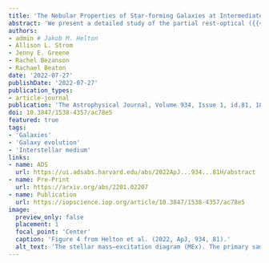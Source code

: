 ```yaml
---
title: 'The Nebular Properties of Star-forming Galaxies at Intermediate Redshift from the Large Early Galaxy Astrophysics Census'
abstract: 'We present a detailed study of the partial rest-optical ({{< math >}}$\lambda_{\mathrm{obs}} \approx 3600-5600\ \mathrm{\AA}${{< /math >}}) spectra of {{< math >}}$N = 767${{< /math >}} star-forming galaxies at {{< math >}}$0.6 < z < 1.0${{< /math >}} from the Large Early Galaxy Astrophysics Census (LEGA-C). We compare this sample with low-redshift ({{< math >}}$z \sim 0${{< /math >}}) galaxies from the Sloan Digital Sky Survey (SDSS), intermediate-redshift ({{< math >}}$z \sim 1.6${{< /math >}}) galaxies from the Fiber Multi-Object Spectrograph (FMOS)-COSMOS Survey, and high-redshift ({{< math >}}$z \sim 2${{< /math >}}) galaxies from the Keck Baryonic Structure Survey (KBSS). At a look-back time of {{< math >}}$6-8\ \mathrm{Gyr}${{< /math >}}, galaxies with stellar masses  {{< math >}}$\mathrm{log}_{10}(M_{\ast}/M_{\odot}) > 10.50${{< /math >}} appear remarkably similar to {{< math >}}$z \sim 0${{< /math >}} galaxies in terms of their nebular excitation, as measured using {{< math >}}$\mathrm{[OIII]}\lambda5008/\mathrm{H}\beta${{< /math >}}. There is some evidence that {{< math >}}$0.6 < z < 1.0${{< /math >}} galaxies with lower {{< math >}}$M_{\ast}${{< /math >}} have higher {{< math >}}$\mathrm{[OIII]}\lambda5008/\mathrm{H}\beta${{< /math >}} than {{< math >}}$z \sim 0${{< /math >}} galaxies and are more similar to less evolved {{< math >}}$z \sim 1.6${{< /math >}} and {{< math >}}$z \sim 2${{< /math >}} galaxies, which are offset from the {{< math >}}$z \sim 0${{< /math >}} locus at all {{< math >}}$M_{\ast}${{< /math >}}. We explore the impact of selection effects, contributions from active galactic nuclei, and variations in physical conditions (ionization parameter and gas-phase oxygen abundance) on the apparent distribution of {{< math >}}$\mathrm{[OIII]}\lambda5008/\mathrm{H}\beta${{< /math >}} and find somewhat higher ionization in {{< math >}}$0.6 < z < 1.0${{< /math >}} galaxies with lower {{< math >}}$M_{\ast}${{< /math >}} relative to {{< math >}}$z \sim 0${{< /math >}} galaxies. We use new near-infrared spectroscopic observations of a subsample of LEGA-C galaxies to investigate other probes of enrichment and excitation. Our analysis demonstrates the importance of obtaining complete rest-optical spectra of galaxies in order to disentangle these effects.'
authors:
- admin # Jakob M. Helton
- Allison L. Strom
- Jenny E. Greene
- Rachel Bezanson
- Rachael Beaton
date: '2022-07-27'
publishDate: '2022-07-27'
publication_types:
- article-journal
publication: 'The Astrophysical Journal, Volume 934, Issue 1, id.81, 18 pages'
doi: 10.3847/1538-4357/ac78e5
featured: true
tags:
- 'Galaxies'
- 'Galaxy evolution'
- 'Interstellar medium'
links:
- name: ADS
  url: https://ui.adsabs.harvard.edu/abs/2022ApJ...934...81H/abstract
- name: Pre-Print
  url: https://arxiv.org/abs/2201.02207
- name: Publication
  url: https://iopscience.iop.org/article/10.3847/1538-4357/ac78e5
image:
  preview_only: false
  placement: 1
  focal_point: 'Center'
  caption: 'Figure 4 from Helton et al. (2022, ApJ, 934, 81).'
  alt_text: 'The stellar mass–excitation diagram (MEx). The primary sample of {{< math >}}$0.6 < z < 1.0${{< /math >}} LEGA-C galaxies from Section 2.1.1 is shown with the purple circles. The subsample of LEGA-C galaxies from Section 2.1.2 with observed-NIR spectra from MOSFIRE or FIRE is shown with the cyan circles. LEGA-C galaxies with {{< math >}}$3\sigma${{< /math >}} lower (upper) limits on O3 are shown with the dark purple upward-facing (downward-facing) triangles. The low-redshift comparison sample of {{< math >}}$z \sim 0${{< /math >}} SDSS galaxies from Section 2.2.1 is shown in gray scale with an orange contour, where the contour encloses roughly {{< math >}}$90\%${{< /math >}} of the low-redshift sample. The intermediate-redshift comparison sample of {{< math >}}$z \sim 1.6${{< /math >}} FMOS-COSMOS galaxies from Section 2.2.2 is shown with the blue hexagons and blue line, where the line represents the best-fit linear relation to the FMOS-COSMOS sample. The high-redshift comparison sample of {{< math >}}$z \sim 2${{< /math >}} KBSS galaxies from Section 2.2.3 is shown with the green diamonds and green line, where the line represents the best-fit linear relation to the KBSS sample. The division between {{< math >}}$z = 0.7${{< /math >}} star-forming/composite galaxies and AGNs from Juneau et al. (2014) is given by the black dashed line. The black dotted vertical lines indicate the {{< math >}}$M_{\ast}${{< /math >}} bins that are used throughout. We see that the {{< math >}}$0.6 < z < 1.0${{< /math >}} LEGA-C galaxies appear much more similar to the {{< math >}}$z \sim 0${{< /math >}} SDSS galaxies than the {{< math >}}$z \sim 1.6${{< /math >}} FMOS-COSMOS galaxies and the {{< math >}}$z \sim 2${{< /math >}} KBSS galaxies.'
---
```

